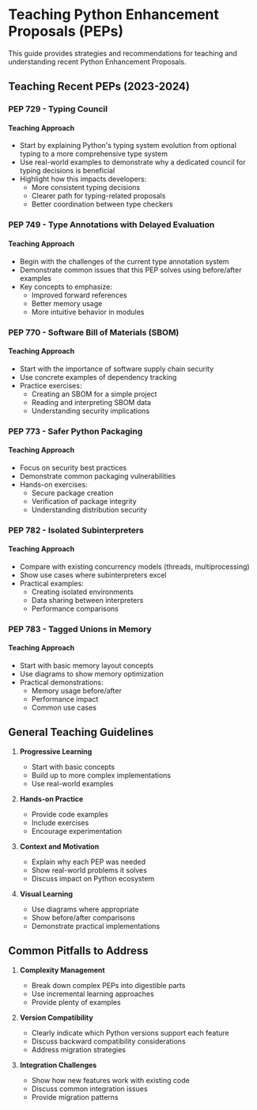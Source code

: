 # Teaching Python Enhancement Proposals (PEPs)

This guide provides strategies and recommendations for teaching and understanding recent Python Enhancement Proposals.

## Teaching Recent PEPs (2023-2024)

### PEP 729 - Typing Council
#### Teaching Approach
- Start by explaining Python's typing system evolution from optional typing to a more comprehensive type system
- Use real-world examples to demonstrate why a dedicated council for typing decisions is beneficial
- Highlight how this impacts developers:
  - More consistent typing decisions
  - Clearer path for typing-related proposals
  - Better coordination between type checkers

### PEP 749 - Type Annotations with Delayed Evaluation
#### Teaching Approach
- Begin with the challenges of the current type annotation system
- Demonstrate common issues that this PEP solves using before/after examples
- Key concepts to emphasize:
  - Improved forward references
  - Better memory usage
  - More intuitive behavior in modules

### PEP 770 - Software Bill of Materials (SBOM)
#### Teaching Approach
- Start with the importance of software supply chain security
- Use concrete examples of dependency tracking
- Practice exercises:
  - Creating an SBOM for a simple project
  - Reading and interpreting SBOM data
  - Understanding security implications

### PEP 773 - Safer Python Packaging
#### Teaching Approach
- Focus on security best practices
- Demonstrate common packaging vulnerabilities
- Hands-on exercises:
  - Secure package creation
  - Verification of package integrity
  - Understanding distribution security

### PEP 782 - Isolated Subinterpreters
#### Teaching Approach
- Compare with existing concurrency models (threads, multiprocessing)
- Show use cases where subinterpreters excel
- Practical examples:
  - Creating isolated environments
  - Data sharing between interpreters
  - Performance comparisons

### PEP 783 - Tagged Unions in Memory
#### Teaching Approach
- Start with basic memory layout concepts
- Use diagrams to show memory optimization
- Practical demonstrations:
  - Memory usage before/after
  - Performance impact
  - Common use cases

## General Teaching Guidelines

1. **Progressive Learning**
   - Start with basic concepts
   - Build up to more complex implementations
   - Use real-world examples

2. **Hands-on Practice**
   - Provide code examples
   - Include exercises
   - Encourage experimentation

3. **Context and Motivation**
   - Explain why each PEP was needed
   - Show real-world problems it solves
   - Discuss impact on Python ecosystem

4. **Visual Learning**
   - Use diagrams where appropriate
   - Show before/after comparisons
   - Demonstrate practical implementations

## Common Pitfalls to Address

1. **Complexity Management**
   - Break down complex PEPs into digestible parts
   - Use incremental learning approaches
   - Provide plenty of examples

2. **Version Compatibility**
   - Clearly indicate which Python versions support each feature
   - Discuss backward compatibility considerations
   - Address migration strategies

3. **Integration Challenges**
   - Show how new features work with existing code
   - Discuss common integration issues
   - Provide migration patterns